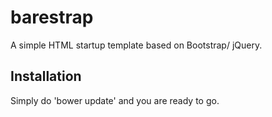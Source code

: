 # barestrap
A simple HTML startup template based on Bootstrap/ jQuery.

## Installation
Simply do 'bower update' and you are ready to go.
